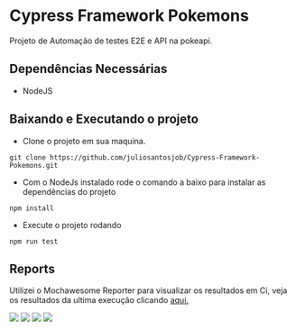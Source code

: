 # Cypress Framework Pokemons

Projeto de Automação de testes E2E e API na pokeapi.

## Dependências Necessárias

* NodeJS

## Baixando e Executando o projeto

* Clone o projeto em sua maquina.

```
git clone https://github.com/juliosantosjob/Cypress-Framework-Pokemons.git
```

* Com o NodeJs instalado rode o comando a baixo para instalar as dependências do projeto

```
npm install
```

* Execute o projeto rodando

```
npm run test
```

## Reports

Utilizei o Mochawesome Reporter para visualizar os resultados em Ci, veja os resultados da ultima execução clicando [aqui.](https://juliosantosjob.github.io/Cypress-Framework-Pokemons/)

 
[<img src="https://img.shields.io/badge/linkedin-%230077B5.svg?&style=for-the-badge&logo=linkedin&logoColor=white" />](https://www.linkedin.com/in/julio-santos-43428019b)
[<img src = "https://img.shields.io/badge/instagram-%23E4405F.svg?&style=for-the-badge&logo=instagram&logoColor=white">](https://www.instagram.com/juli0sts/)
[<img src = "https://img.shields.io/badge/facebook-%231877F2.svg?&style=for-the-badge&logo=facebook&logoColor=white">](https://www.facebook.com/profile.php?id=100003793058455)
<a href="mailto:julio958214@gmail.com"><img src="https://img.shields.io/badge/-Gmail-%23333?style=for-the-badge&logo=gmail&logoColor=white" target="_blank">
